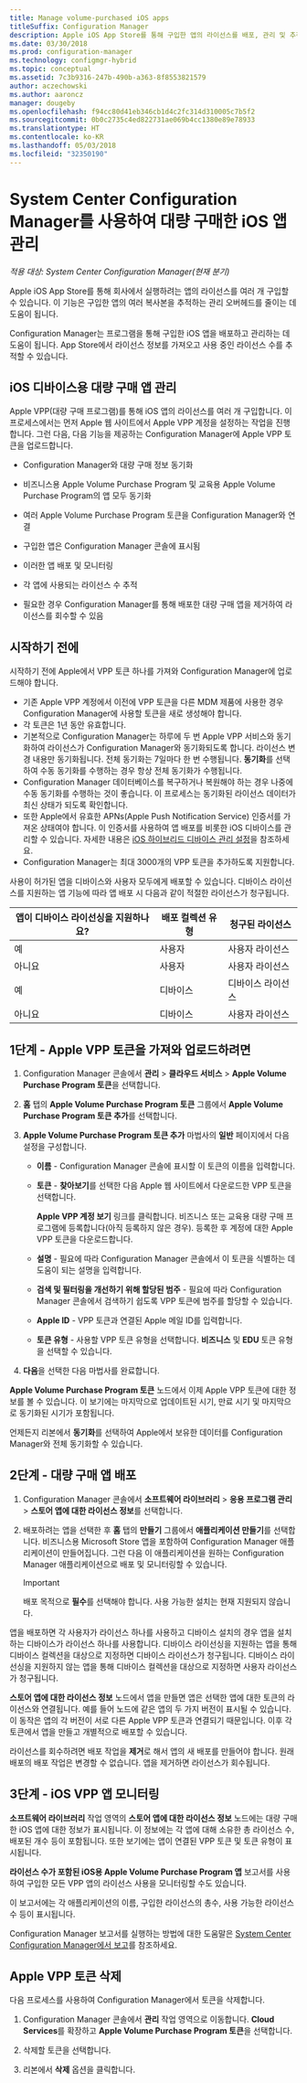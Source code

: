 ```yaml
---
title: Manage volume-purchased iOS apps
titleSuffix: Configuration Manager
description: Apple iOS App Store를 통해 구입한 앱의 라이선스를 배포, 관리 및 추적합니다.
ms.date: 03/30/2018
ms.prod: configuration-manager
ms.technology: configmgr-hybrid
ms.topic: conceptual
ms.assetid: 7c3b9316-247b-490b-a363-8f8553821579
author: aczechowski
ms.author: aaroncz
manager: dougeby
ms.openlocfilehash: f94cc80d41eb346cb1d4c2fc314d310005c7b5f2
ms.sourcegitcommit: 0b0c2735c4ed822731ae069b4cc1380e89e78933
ms.translationtype: HT
ms.contentlocale: ko-KR
ms.lasthandoff: 05/03/2018
ms.locfileid: "32350190"
---
```

# <a name="manage-volume-purchased-ios-apps-with-system-center-configuration-manager"></a>System Center Configuration Manager를 사용하여 대량 구매한 iOS 앱 관리

*적용 대상: System Center Configuration Manager(현재 분기)*



 Apple iOS App Store를 통해 회사에서 실행하려는 앱의 라이선스를 여러 개 구입할 수 있습니다. 이 기능은 구입한 앱의 여러 복사본을 추적하는 관리 오버헤드를 줄이는 데 도움이 됩니다.  

 Configuration Manager는 프로그램을 통해 구입한 iOS 앱을 배포하고 관리하는 데 도움이 됩니다. App Store에서 라이선스 정보를 가져오고 사용 중인 라이선스 수를 추적할 수 있습니다.  



## <a name="manage-volume-purchased-apps-for-ios-devices"></a>iOS 디바이스용 대량 구매 앱 관리  
 Apple VPP(대량 구매 프로그램)를 통해 iOS 앱의 라이선스를 여러 개 구입합니다. 이 프로세스에서는 먼저 Apple 웹 사이트에서 Apple VPP 계정을 설정하는 작업을 진행합니다. 그런 다음, 다음 기능을 제공하는 Configuration Manager에 Apple VPP 토큰을 업로드합니다.  

-   Configuration Manager와 대량 구매 정보 동기화  
 
- 비즈니스용 Apple Volume Purchase Program 및 교육용 Apple Volume Purchase Program의 앱 모두 동기화  

- 여러 Apple Volume Purchase Program 토큰을 Configuration Manager와 연결  

-   구입한 앱은 Configuration Manager 콘솔에 표시됨  

-   이러한 앱 배포 및 모니터링  

-   각 앱에 사용되는 라이선스 수 추적   

-   필요한 경우 Configuration Manager를 통해 배포한 대량 구매 앱을 제거하여 라이선스를 회수할 수 있음  



## <a name="before-you-start"></a>시작하기 전에  
 시작하기 전에 Apple에서 VPP 토큰 하나를 가져와 Configuration Manager에 업로드해야 합니다.  

-   기존 Apple VPP 계정에서 이전에 VPP 토큰을 다른 MDM 제품에 사용한 경우 Configuration Manager에 사용할 토큰을 새로 생성해야 합니다.  
-   각 토큰은 1년 동안 유효합니다.  
-   기본적으로 Configuration Manager는 하루에 두 번 Apple VPP 서비스와 동기화하여 라이선스가 Configuration Manager와 동기화되도록 합니다. 라이선스 변경 내용만 동기화됩니다. 전체 동기화는 7일마다 한 번 수행됩니다. **동기화**를 선택하여 수동 동기화를 수행하는 경우 항상 전체 동기화가 수행됩니다.  
-   Configuration Manager 데이터베이스를 복구하거나 복원해야 하는 경우 나중에 수동 동기화를 수행하는 것이 좋습니다. 이 프로세스는 동기화된 라이선스 데이터가 최신 상태가 되도록 확인합니다.  
-   또한 Apple에서 유효한 APNs(Apple Push Notification Service) 인증서를 가져온 상태여야 합니다. 이 인증서를 사용하여 앱 배포를 비롯한 iOS 디바이스를 관리할 수 있습니다. 자세한 내용은 [iOS 하이브리드 디바이스 관리 설정](enroll-hybrid-ios-mac.md)을 참조하세요.  
-   Configuration Manager는 최대 3000개의 VPP 토큰을 추가하도록 지원합니다.

사용이 허가된 앱을 디바이스와 사용자 모두에게 배포할 수 있습니다. 디바이스 라이선스를 지원하는 앱 기능에 따라 앱 배포 시 다음과 같이 적절한 라이선스가 청구됩니다.

|앱이 디바이스 라이선싱을 지원하나요?|배포 컬렉션 유형|청구된 라이선스|
|---|---|---|
|예|사용자|사용자 라이선스|
|아니요|사용자|사용자 라이선스|
|예|디바이스|디바이스 라이선스|
|아니요|디바이스|사용자 라이선스|



## <a name="step-1---to-get-and-upload-an-apple-vpp-token"></a>1단계 - Apple VPP 토큰을 가져와 업로드하려면  

1.  Configuration Manager 콘솔에서 **관리** > **클라우드 서비스** > **Apple Volume Purchase Program 토큰**을 선택합니다.   

3.  **홈** 탭의 **Apple Volume Purchase Program 토큰** 그룹에서 **Apple Volume Purchase Program 토큰 추가**를 선택합니다.  

4.  **Apple Volume Purchase Program 토큰 추가** 마법사의 **일반** 페이지에서 다음 설정을 구성합니다.   

    -   **이름** - Configuration Manager 콘솔에 표시할 이 토큰의 이름을 입력합니다.  

    -   **토큰** - **찾아보기**를 선택한 다음 Apple 웹 사이트에서 다운로드한 VPP 토큰을 선택합니다.  

         **Apple VPP 계정 보기** 링크를 클릭합니다. 비즈니스 또는 교육용 대량 구매 프로그램에 등록합니다(아직 등록하지 않은 경우). 등록한 후 계정에 대한 Apple VPP 토큰을 다운로드합니다.  

    -   **설명** - 필요에 따라 Configuration Manager 콘솔에서 이 토큰을 식별하는 데 도움이 되는 설명을 입력합니다.  

    -   **검색 및 필터링을 개선하기 위해 할당된 범주** - 필요에 따라 Configuration Manager 콘솔에서 검색하기 쉽도록 VPP 토큰에 범주를 할당할 수 있습니다.  
    -   **Apple ID** - VPP 토큰과 연결된 Apple 메일 ID를 입력합니다.
    -   **토큰 유형** - 사용할 VPP 토큰 유형을 선택합니다. **비즈니스** 및 **EDU** 토큰 유형을 선택할 수 있습니다.

5.  **다음**을 선택한 다음 마법사를 완료합니다.  

**Apple Volume Purchase Program 토큰** 노드에서 이제 Apple VPP 토큰에 대한 정보를 볼 수 있습니다. 이 보기에는 마지막으로 업데이트된 시기, 만료 시기 및 마지막으로 동기화된 시기가 포함됩니다.

언제든지 리본에서 **동기화**를 선택하여 Apple에서 보유한 데이터를 Configuration Manager와 전체 동기화할 수 있습니다.  



## <a name="step-2---deploy-a-volume-purchased-app"></a>2단계 - 대량 구매 앱 배포  

1.  Configuration Manager 콘솔에서 **소프트웨어 라이브러리** > **응용 프로그램 관리** > **스토어 앱에 대한 라이선스 정보**를 선택합니다.  

3.  배포하려는 앱을 선택한 후 **홈** 탭의 **만들기** 그룹에서 **애플리케이션 만들기**를 선택합니다.
비즈니스용 Microsoft Store 앱을 포함하여 Configuration Manager 애플리케이션이 만들어집니다. 그런 다음 이 애플리케이션을 원하는 Configuration Manager 애플리케이션으로 배포 및 모니터링할 수 있습니다.  

    > [!IMPORTANT]  
    > 배포 목적으로 **필수**를 선택해야 합니다. 사용 가능한 설치는 현재 지원되지 않습니다.

 앱을 배포하면 각 사용자가 라이선스 하나를 사용하고 디바이스 설치의 경우 앱을 설치하는 디바이스가 라이선스 하나를 사용합니다. 디바이스 라이선싱을 지원하는 앱을 통해 디바이스 컬렉션을 대상으로 지정하면 디바이스 라이선스가 청구됩니다. 디바이스 라이선싱을 지원하지 않는 앱을 통해 디바이스 컬렉션을 대상으로 지정하면 사용자 라이선스가 청구됩니다. 

 **스토어 앱에 대한 라이선스 정보** 노드에서 앱을 만들면 앱은 선택한 앱에 대한 토큰의 라이선스와 연결됩니다. 예를 들어 노드에 같은 앱의 두 가지 버전이 표시될 수 있습니다. 이 동작은 앱의 각 버전이 서로 다른 Apple VPP 토큰과 연결되기 때문입니다. 이후 각 토큰에서 앱을 만들고 개별적으로 배포할 수 있습니다.

 라이선스를 회수하려면 배포 작업을 **제거**로 해서 앱의 새 배포를 만들어야 합니다. 원래 배포의 배포 작업은 변경할 수 없습니다. 앱을 제거하면 라이선스가 회수됩니다.  



## <a name="step-3---monitor-ios-vpp-apps"></a>3단계 - iOS VPP 앱 모니터링  
 **소프트웨어 라이브러리** 작업 영역의 **스토어 앱에 대한 라이선스 정보** 노드에는 대량 구매한 iOS 앱에 대한 정보가 표시됩니다. 이 정보에는 각 앱에 대해 소유한 총 라이선스 수, 배포된 개수 등이 포함됩니다. 또한 보기에는 앱이 연결된 VPP 토큰 및 토큰 유형이 표시됩니다.

 **라이선스 수가 포함된 iOS용 Apple Volume Purchase Program 앱** 보고서를 사용하여 구입한 모든 VPP 앱의 라이선스 사용을 모니터링할 수도 있습니다.  

 이 보고서에는 각 애플리케이션의 이름, 구입한 라이선스의 총수, 사용 가능한 라이선스 수 등이 표시됩니다.  

 Configuration Manager 보고서를 실행하는 방법에 대한 도움말은 [System Center Configuration Manager에서 보고](../../core/servers/manage/reporting.md)를 참조하세요.  



## <a name="delete-an-apple-vpp-token"></a>Apple VPP 토큰 삭제  
<!--505268-->

다음 프로세스를 사용하여 Configuration Manager에서 토큰을 삭제합니다.  

1. Configuration Manager 콘솔에서 **관리** 작업 영역으로 이동합니다. **Cloud Services**를 확장하고 **Apple Volume Purchase Program 토큰**을 선택합니다.  

2. 삭제할 토큰을 선택합니다.  

3. 리본에서 **삭제** 옵션을 클릭합니다.  

